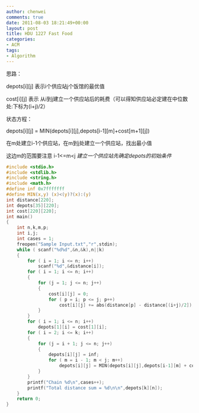 ```yaml
---
author: chenwei
comments: true
date: 2011-08-03 18:21:49+00:00
layout: post
title: HDU 1227 Fast Food
categories:
- ACM
tags:
- Algorithm
---
```


思路：


depots[i][j] 表示i个供应站j个饭馆的最优值

cost[i][j] 表示 从i到j建立一个供应站后的耗费（可以得知供应站必定建在中位数处:下标为(i+j)/2）

状态方程：

depots[i][j] = MIN(depots[i][j],depots[i-1][m]+cost[m+1][j])


在m处建立i-1个供应站，在m到j处建立一个供应站，找出最小值

这边m的范围要注意 i-1<=m<j _建立一个供应站先确定depots的初始条件_

```c
#include <stdio.h>
#include <stdlib.h>
#include <string.h>
#include <math.h>
#define inf 0x7fffffff
#define MIN(x,y) (x)<(y)?(x):(y)
int distance[220];
int depots[35][220];
int cost[220][220];
int main()
{
    int n,k,m,p;
    int i,j;
    int cases = 1;
    freopen("Sample Input.txt","r",stdin);
    while ( scanf("%d%d",&n,&k),n||k)
    {
        for ( i = 1; i <= n; i++)
            scanf("%d",&distance[i]);
        for ( i = 1; i <= n; i++)
        {
            for (j = 1; j <= n; j++)
            {
                cost[i][j] = 0;
                for ( p = i; p <= j; p++)
                    cost[i][j] += abs(distance[p] - distance[(i+j)/2]);
            }
        }
        for ( i = 1; i <= n; i++)
            depots[1][i] = cost[1][i];
        for ( i = 2; i <= k; i++)
        {
            for (j = i + 1; j <= n; j++)  
            {
                depots[i][j] = inf;
                for ( m = i - 1; m < j; m++)
                    depots[i][j] = MIN(depots[i][j],depots[i-1][m] + cost[m+1][j]);
            }
        }
        printf("Chain %d\n",cases++);
        printf("Total distance sum = %d\n\n",depots[k][n]);
    }
    return 0;
}
```
